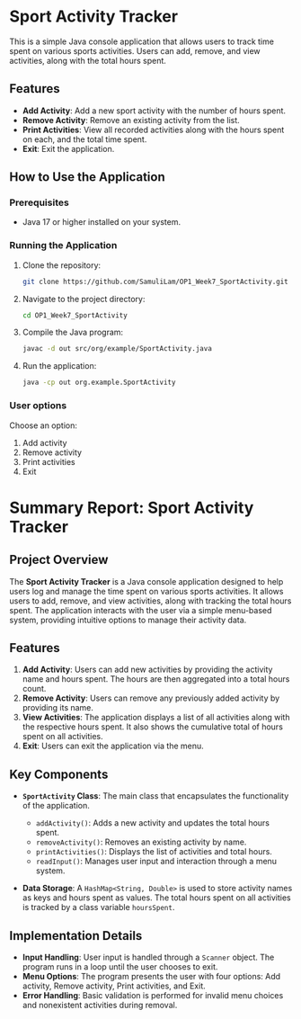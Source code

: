# Sport Activity Tracker

This is a simple Java console application that allows users to track time spent on various sports activities. Users can add, remove, and view activities, along with the total hours spent.

## Features

- **Add Activity**: Add a new sport activity with the number of hours spent.
- **Remove Activity**: Remove an existing activity from the list.
- **Print Activities**: View all recorded activities along with the hours spent on each, and the total time spent.
- **Exit**: Exit the application.

## How to Use the Application

### Prerequisites

- Java 17 or higher installed on your system.

### Running the Application

1. Clone the repository:
   ```bash
   git clone https://github.com/SamuliLam/OP1_Week7_SportActivity.git

2. Navigate to the project directory:
   ```bash
   cd OP1_Week7_SportActivity

3. Compile the Java program:
    ```bash
    javac -d out src/org/example/SportActivity.java

4. Run the application:
    ```bash
    java -cp out org.example.SportActivity

### User options
Choose an option:
1. Add activity
2. Remove activity
3. Print activities
4. Exit

# Summary Report: Sport Activity Tracker

## Project Overview

The **Sport Activity Tracker** is a Java console application designed to help users log and manage the time spent on various sports activities. It allows users to add, remove, and view activities, along with tracking the total hours spent. The application interacts with the user via a simple menu-based system, providing intuitive options to manage their activity data.

## Features

1. **Add Activity**: Users can add new activities by providing the activity name and hours spent. The hours are then aggregated into a total hours count.
2. **Remove Activity**: Users can remove any previously added activity by providing its name.
3. **View Activities**: The application displays a list of all activities along with the respective hours spent. It also shows the cumulative total of hours spent on all activities.
4. **Exit**: Users can exit the application via the menu.

## Key Components

- **`SportActivity` Class**: The main class that encapsulates the functionality of the application.
  - `addActivity()`: Adds a new activity and updates the total hours spent.
  - `removeActivity()`: Removes an existing activity by name.
  - `printActivities()`: Displays the list of activities and total hours.
  - `readInput()`: Manages user input and interaction through a menu system.
  
- **Data Storage**: A `HashMap<String, Double>` is used to store activity names as keys and hours spent as values. The total hours spent on all activities is tracked by a class variable `hoursSpent`.

## Implementation Details

- **Input Handling**: User input is handled through a `Scanner` object. The program runs in a loop until the user chooses to exit.
- **Menu Options**: The program presents the user with four options: Add activity, Remove activity, Print activities, and Exit.
- **Error Handling**: Basic validation is performed for invalid menu choices and nonexistent activities during removal.

